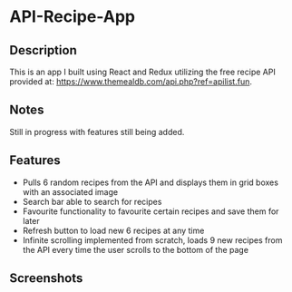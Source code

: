 # API-Recipe-App
## Description
This is an app I built using React and Redux utilizing the free recipe API provided at: https://www.themealdb.com/api.php?ref=apilist.fun.

## Notes
Still in progress with features still being added.

## Features
* Pulls 6 random recipes from the API and displays them in grid boxes with an associated image 
* Search bar able to search for recipes 
* Favourite functionality to favourite certain recipes and save them for later
* Refresh button to load new 6 recipes at any time 
* Infinite scrolling implemented from scratch, loads 9 new recipes from the API every time the user scrolls to the bottom of the page

## Screenshots

